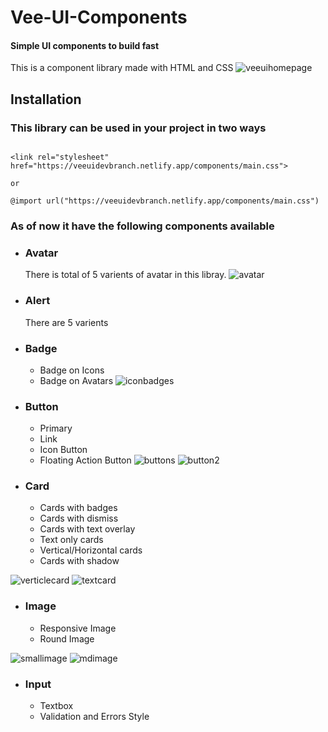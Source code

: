 # Vee-UI-Components
#### Simple UI components to build fast
This is a component library made with HTML and CSS 
![veeuihomepage](https://user-images.githubusercontent.com/55256099/158186147-0a5d7822-3521-4742-a2eb-efcf3b18efcf.jpg)

## Installation
### This library can be used in your project in two ways

```

<link rel="stylesheet" href="https://veeuidevbranch.netlify.app/components/main.css">      

or

@import url("https://veeuidevbranch.netlify.app/components/main.css")
```

### As of now it have the following components available
- ### Avatar
  There is total of 5 varients of avatar in this libray. 
  ![avatar](https://user-images.githubusercontent.com/55256099/158188186-ad8adddf-e219-4e43-bb34-90cea72209e5.jpg)

- ### Alert
  There are 5 varients

- ### Badge
  - Badge on Icons
  - Badge on Avatars
  ![iconbadges](https://user-images.githubusercontent.com/55256099/158188281-99d839fb-912f-4157-b5d9-65dd8393ee6c.jpg)
  
- ### Button
  - Primary
  - Link
  - Icon Button
  - Floating Action Button
![buttons](https://user-images.githubusercontent.com/55256099/158188511-edb9f363-ec17-47fe-8d5e-029d90f6cdb1.jpg)
![button2](https://user-images.githubusercontent.com/55256099/158188565-40bf83d8-a1bd-4a42-ad45-7b18dce0016c.jpg)



- ### Card
  - Cards with badges
  - Cards with dismiss
  - Cards with text overlay
  - Text only cards
  - Vertical/Horizontal cards
  - Cards with shadow
  
![verticlecard](https://user-images.githubusercontent.com/55256099/158188611-d2c641eb-6cad-4933-98f0-44bf9d336a52.jpg)
![textcard](https://user-images.githubusercontent.com/55256099/158188616-8857f6e3-dd0b-4252-bdc5-ac5fd6497d99.jpg)

  
- ### Image
  - Responsive Image
  - Round Image

![smallimage](https://user-images.githubusercontent.com/55256099/158188718-fa21fd00-3e13-4f7b-9e88-d2b11a13bf6b.jpg)
![mdimage](https://user-images.githubusercontent.com/55256099/158188726-ef3824e3-500a-4627-b8a5-5592dc700f87.jpg)

 
- ### Input
  - Textbox
  - Validation and Errors Style


